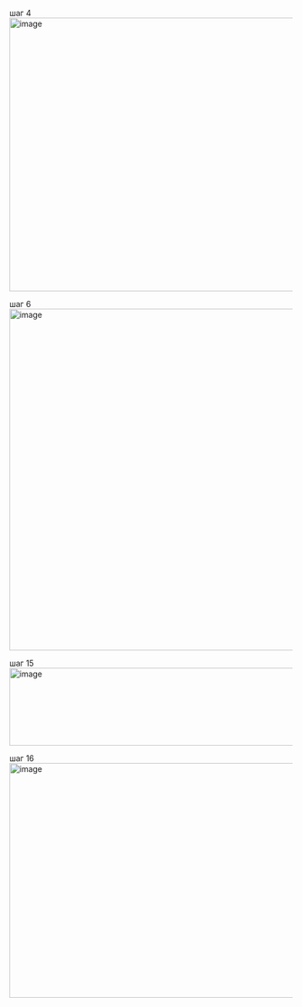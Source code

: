 шаг 4
<img width="1423" height="486" alt="image" src="https://github.com/user-attachments/assets/b15fea7f-6495-4cf0-8576-9fbe8559220c" />

шаг 6
<img width="1423" height="607" alt="image" src="https://github.com/user-attachments/assets/f6d9d9d4-8d18-4e81-bca0-a7ec4607e4ef" />

шаг 15
<img width="1414" height="138" alt="image" src="https://github.com/user-attachments/assets/abe4b235-3321-43b8-8d47-a35ee918951d" />

шаг 16
<img width="1404" height="417" alt="image" src="https://github.com/user-attachments/assets/4231582b-4357-49fc-b6ea-bfa7d4531f3d" />
